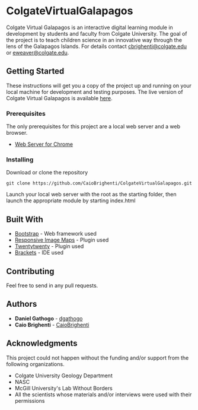 # ColgateVirtualGalapagos

Colgate Virtual Galapagos is an interactive digital learning module in development by students and faculty from Colgate University. The goal of the project is to teach children science in an innovative way through the lens of the Galapagos Islands. For details contact cbrighenti@colgate.edu or eweaver@colgate.edu.

## Getting Started

These instructions will get you a copy of the project up and running on your local machine for development and testing purposes. The live version of Colgate Virtual Galapagos is available [here](http://virtualgalapagos.colgate.edu).

### Prerequisites

The only prerequisites for this project are a local web server and a web browser.

* [Web Server for Chrome](https://chrome.google.com/webstore/detail/web-server-for-chrome/ofhbbkphhbklhfoeikjpcbhemlocgigb?hl=en)

### Installing

Download or clone the repository

```
git clone https://github.com/CaioBrighenti/ColgateVirtualGalapagos.git
```

Launch your local web server with the root as the starting folder, then launch the appropriate module by starting index.html

## Built With

* [Bootstrap](https://getbootstrap.com/) - Web framework used
* [Responsive Image Maps](http://mattstow.com/experiment/responsive-image-maps/rwd-image-maps.html) - Plugin used
* [Twentytwenty](https://github.com/zurb/twentytwenty/) - Plugin used
* [Brackets](https://brackets.io) - IDE used

## Contributing

Feel free to send in any pull requests.

## Authors

* **Daniel Gathogo** - [dgathogo](https://github.com/dgathogo)
* **Caio Brighenti** - [CaioBrighenti](https://github.com/CaioBrighenti)

## Acknowledgments

This project could not happen without the funding and/or support from the following organizations.

* Colgate University Geology Department
* NASC
* McGill University's Lab Without Borders
* All the scientists whose materials and/or interviews were used with their permissions
